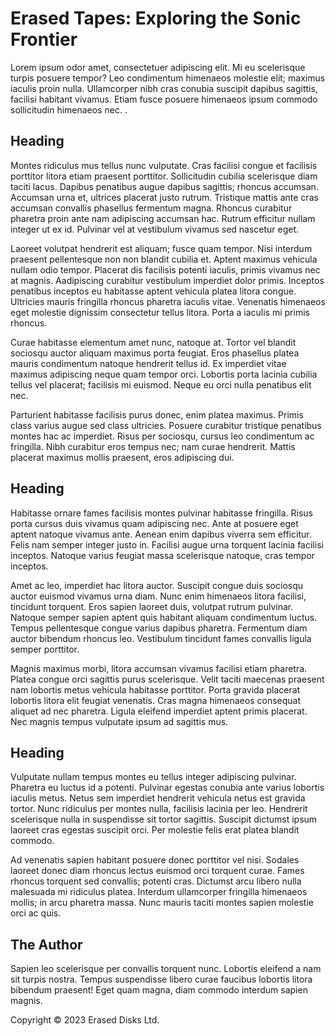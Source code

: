 # Erased Tapes: Exploring the Sonic Frontier

Lorem ipsum odor amet, consectetuer adipiscing elit. Mi eu scelerisque turpis posuere tempor? Leo condimentum himenaeos molestie elit; maximus iaculis proin nulla. Ullamcorper nibh cras conubia suscipit dapibus sagittis, facilisi habitant vivamus. Etiam fusce posuere himenaeos ipsum commodo sollicitudin himenaeos nec.
.

## Heading
Montes ridiculus mus tellus nunc vulputate. Cras facilisi congue et facilisis porttitor litora etiam praesent porttitor. Sollicitudin cubilia scelerisque diam taciti lacus. Dapibus penatibus augue dapibus sagittis; rhoncus accumsan. Accumsan urna et, ultrices placerat justo rutrum. Tristique mattis ante cras accumsan convallis phasellus fermentum magna. Rhoncus curabitur pharetra proin ante nam adipiscing accumsan hac. Rutrum efficitur nullam integer ut ex id. Pulvinar vel at vestibulum vivamus sed nascetur eget.

Laoreet volutpat hendrerit est aliquam; fusce quam tempor. Nisi interdum praesent pellentesque non non blandit cubilia et. Aptent maximus vehicula nullam odio tempor. Placerat dis facilisis potenti iaculis, primis vivamus nec at magnis. Aadipiscing curabitur vestibulum imperdiet dolor primis. Inceptos penatibus inceptos eu habitasse aptent vehicula platea litora congue. Ultricies mauris fringilla rhoncus pharetra iaculis vitae. Venenatis himenaeos eget molestie dignissim consectetur tellus litora. Porta a iaculis mi primis rhoncus.

Curae habitasse elementum amet nunc, natoque at. Tortor vel blandit sociosqu auctor aliquam maximus porta feugiat. Eros phasellus platea mauris condimentum natoque hendrerit tellus id. Ex imperdiet vitae maximus adipiscing neque quam tempor orci. Lobortis porta lacinia cubilia tellus vel placerat; facilisis mi euismod. Neque eu orci nulla penatibus elit nec.

Parturient habitasse facilisis purus donec, enim platea maximus. Primis class varius augue sed class ultricies. Posuere curabitur tristique penatibus montes hac ac imperdiet. Risus per sociosqu, cursus leo condimentum ac fringilla. Nibh curabitur eros tempus nec; nam curae hendrerit. Mattis placerat maximus mollis praesent, eros adipiscing dui.                    

## Heading
Habitasse ornare fames facilisis montes pulvinar habitasse fringilla. Risus porta cursus duis vivamus quam adipiscing nec. Ante at posuere eget aptent natoque vivamus ante. Aenean enim dapibus viverra sem efficitur. Felis nam semper integer justo in. Facilisi augue urna torquent lacinia facilisi inceptos. Natoque varius feugiat massa scelerisque natoque, cras tempor inceptos.                    

Amet ac leo, imperdiet hac litora auctor. Suscipit congue duis sociosqu auctor euismod vivamus urna diam. Nunc enim himenaeos litora facilisi, tincidunt torquent. Eros sapien laoreet duis, volutpat rutrum pulvinar. Natoque semper sapien aptent quis habitant aliquam condimentum luctus. Tempus pellentesque congue varius dapibus pharetra. Fermentum diam auctor bibendum rhoncus leo. Vestibulum tincidunt fames convallis ligula semper porttitor.

Magnis maximus morbi, litora accumsan vivamus facilisi etiam pharetra. Platea congue orci sagittis purus scelerisque. Velit taciti maecenas praesent nam lobortis metus vehicula habitasse porttitor. Porta gravida placerat lobortis litora elit feugiat venenatis. Cras magna himenaeos consequat aliquet ad nec pharetra. Ligula eleifend imperdiet aptent primis placerat. Nec magnis tempus vulputate ipsum ad sagittis mus.

## Heading
Vulputate nullam tempus montes eu tellus integer adipiscing pulvinar. Pharetra eu luctus id a potenti. Pulvinar egestas conubia ante varius lobortis iaculis metus. Netus sem imperdiet hendrerit vehicula netus est gravida tortor. Nunc ridiculus per montes nulla, facilisis lacinia per leo. Hendrerit scelerisque nulla in suspendisse sit tortor sagittis. Suscipit dictumst ipsum laoreet cras egestas suscipit orci. Per molestie felis erat platea blandit commodo.

Ad venenatis sapien habitant posuere donec porttitor vel nisi. Sodales laoreet donec diam rhoncus lectus euismod orci torquent curae. Fames rhoncus torquent sed convallis; potenti cras. Dictumst arcu libero nulla malesuada mi ridiculus platea. Interdum ullamcorper fringilla himenaeos mollis; in arcu pharetra massa. Nunc mauris taciti montes sapien molestie orci ac quis.

## The Author</h2>
Sapien leo scelerisque per convallis torquent nunc. Lobortis eleifend a nam sit turpis nostra. Tempus suspendisse libero curae faucibus lobortis litora bibendum praesent! Eget quam magna, diam commodo interdum sapien magnis. 

Copyright © 2023 Erased Disks Ltd.
